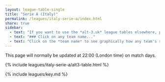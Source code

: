 ```yaml
---
layout: league-table-single
title: "Serie A (Italy)"
permalink: /leagues/italy-serie-a/index.html
share: true
sidebar:
  - text: "If you want to use the *alt-3.uk* league tables elsewhere, please be sure to read the [License and Disclaimer](/about/license) page first."
  - text: "### Click on any team name..."
  - text: "Click on the *team name* to see graphically how any team's schedule strength evolves through the season."
---
```


This page will normally be updated at 22:00 (London time) on match days.

{% include leagues/italy-serie-a/alt3-table.html %}

{% include leagues/key.md %}